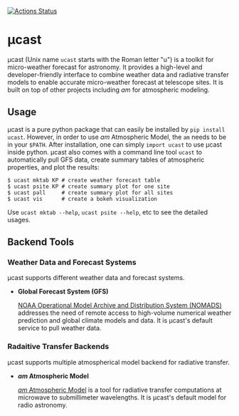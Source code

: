 [![Actions Status](https://github.com/focisrc/ucast/workflows/python-package/badge.svg)](https://github.com/focisrc/ucast/actions)

# µcast

µcast (Unix name `ucast` starts with the Roman letter "u") is a
toolkit for micro-weather forecast for astronomy.
It provides a high-level and developer-friendly interface to combine
weather data and radiative transfer models to enable accurate
micro-weather forecast at telescope sites.
It is built on top of other projects including *am* for atmospheric
modeling.


## Usage

µcast is a pure python package that can easily be installed by `pip
install ucast`.
However, in order to use *am* Atmospheric Model, the `am` needs to be
in your `$PATH`.
After installation, one can simply `import ucast` to use µcast inside
python.
µcast also comes with a command line tool `ucast` to automatically
pull GFS data, create summary tables of atmospheric properties, and
plot the results:

    $ ucast mktab KP # create weather forecast table
    $ ucast psite KP # create summary plot for one site
    $ ucast pall     # create summary plot for all sites
    $ ucast vis      # create a bokeh visualization

Use `ucast mktab --help`, `ucast psite --help`, etc to see the
detailed usages.


## Backend Tools

### Weather Data and Forecast Systems

µcast supports different weather data and forecast systems.

* **Global Forecast System (GFS)**

  [NOAA Operational Model Archive and Distribution System
  (NOMADS)](https://nomads.ncep.noaa.gov/) addresses the need of
  remote access to high-volume numerical weather prediction and global
  climate models and data.
  It is µcast's default service to pull weather data.


### Radaitive Transfer Backends

µcast supports multiple atmospherical model backend for radiative
transfer.

* ***am* Atmospheric Model**

  [*am* Atmospheric Model](https://www.cfa.harvard.edu/~spaine/am) is
  a tool for radiative transfer computations at microwave to
  submillimeter wavelengths.
  It is µcast's default model for radio astronomy.
